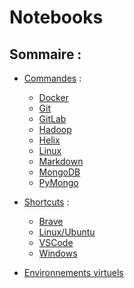 # Notebooks


## Sommaire : 

- [Commandes](https://github.com/BertrandBorel/Notebooks/tree/main/Commandes) :
  - [Docker](https://github.com/BertrandBorel/Notebooks/blob/main/Commandes/Docker.ipynb) 
  - [Git](https://github.com/BertrandBorel/Notebooks/blob/main/Commandes/Git.md)
  - [GitLab](https://github.com/BertrandBorel/Notebooks/tree/main/Commandes/Gitlab/Gitlab.md)
  - [Hadoop](https://github.com/BertrandBorel/Notebooks/blob/main/Commandes/TP_%20Hadoop.ipynb)
  - [Helix](https://github.com/BertrandBorel/Notebooks/tree/main/Commandes/Helix)
  - [Linux](https://github.com/BertrandBorel/Notebooks/blob/main/Linux/Linux_commandes.md)
  - [Markdown](https://github.com/BertrandBorel/Notebooks/blob/main/Commandes/Markdown.ipynb)
  - [MongoDB](https://github.com/BertrandBorel/Notebooks/blob/main/Commandes/Mongodb.ipynb)
  - [PyMongo](https://github.com/BertrandBorel/Notebooks/blob/main/Commandes/PyMongo.ipynb)

- [Shortcuts](https://github.com/BertrandBorel/Notebooks/tree/main/Commandes/Raccourcis) :
  - [Brave](https://github.com/BertrandBorel/Notebooks/blob/main/Commandes/Raccourcis/Raccourcis_Brave.pdf)
  - [Linux/Ubuntu](https://github.com/BertrandBorel/Notebooks/blob/main/Commandes/Raccourcis/kubuntu.md)
  - [VSCode](https://github.com/BertrandBorel/Notebooks/blob/main/Commandes/Raccourcis/VSCode.ipynb)
  - [Windows](https://github.com/BertrandBorel/Notebooks/blob/main/Commandes/Raccourcis/Windows.ipynb)

 - [Environnements virtuels](https://github.com/BertrandBorel/Notebooks/tree/main/Commandes/env)
   
